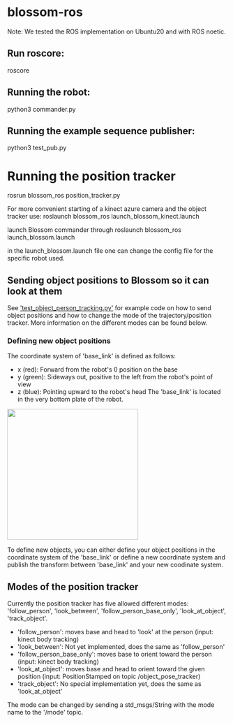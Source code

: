 # blossom-ros

Note: We tested the ROS implementation on Ubuntu20 and with ROS noetic.

## Run roscore:
roscore 

## Running the robot:
python3 commander.py

## Running the example sequence publisher:
python3 test_pub.py

# Running the position tracker
rosrun blossom_ros position_tracker.py

For more convenient starting of a kinect azure camera and the object tracker use:
roslaunch blossom_ros launch_blossom_kinect.launch

launch Blossom commander through
roslaunch blossom_ros launch_blossom.launch

in the launch_blossom.launch file one can change the config file for the specific robot used.

## Sending object positions to Blossom so it can look at them
See ['test_object_person_tracking.py'](https://github.com/sarahgillet/blossom-ros/blob/main/scripts/test_object_person_tracking.py) for example code on how to send object positions and how to change the mode of the trajectory/position tracker. More information on the different modes can be found below.


### Defining new object positions
The coordinate system of 'base_link' is defined as follows: 
- x (red): Forward from the robot's 0 position on the base
- y (green): Sideways out, positive to the left from the robot's point of view
- z (blue): Pointing upward to the robot's head
The 'base_link' is located in the very bottom plate of the robot.

<img src="https://github.com/sarahgillet/blossom-ros/assets/65712056/853bd816-d4fc-4e44-840f-55fcb7be5599" width="300"/>

To define new objects, you can either define your object positions in the coordinate system of the 'base_link' or define a new coordinate system and publish the transform between 'base_link' and your new coodinate system.

## Modes of the position tracker
Currently the position tracker has five allowed different modes: 'follow_person', 'look_between', 'follow_person_base_only', 'look_at_object', 'track_object'.
- 'follow_person': moves base and head to 'look' at the person (input: kinect body tracking)
- 'look_between': Not yet implemented, does the same as 'follow_person'
- 'follow_person_base_only': moves base to orient toward the person (input: kinect body tracking)
- 'look_at_object': moves base and head to orient toward the given position (input: PositionStamped on topic /object_pose_tracker)
- 'track_object': No special implementation yet, does the same as 'look_at_object'

The mode can be changed by sending a std_msgs/String with the mode name to the '/mode' topic.
